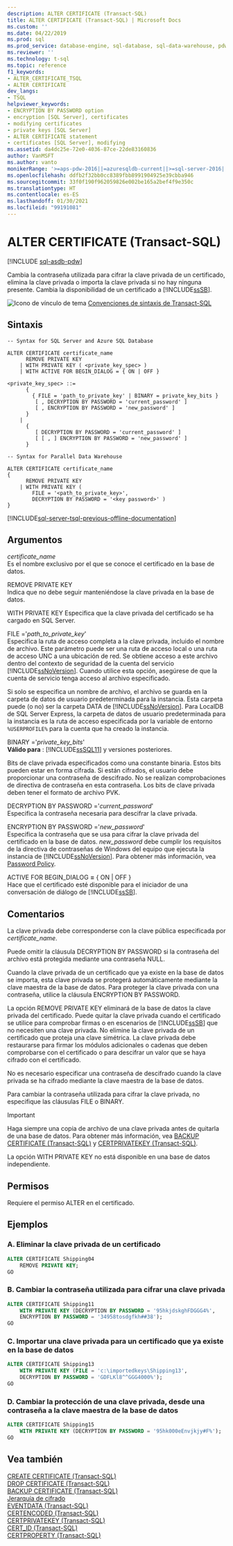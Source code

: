 ```yaml
---
description: ALTER CERTIFICATE (Transact-SQL)
title: ALTER CERTIFICATE (Transact-SQL) | Microsoft Docs
ms.custom: ''
ms.date: 04/22/2019
ms.prod: sql
ms.prod_service: database-engine, sql-database, sql-data-warehouse, pdw
ms.reviewer: ''
ms.technology: t-sql
ms.topic: reference
f1_keywords:
- ALTER_CERTIFICATE_TSQL
- ALTER CERTIFICATE
dev_langs:
- TSQL
helpviewer_keywords:
- ENCRYPTION BY PASSWORD option
- encryption [SQL Server], certificates
- modifying certificates
- private keys [SQL Server]
- ALTER CERTIFICATE statement
- certificates [SQL Server], modifying
ms.assetid: da4dc25e-72e0-4036-87ce-22de83160836
author: VanMSFT
ms.author: vanto
monikerRange: '>=aps-pdw-2016||=azuresqldb-current||>=sql-server-2016||>=sql-server-linux-2017||=azuresqldb-mi-current'
ms.openlocfilehash: ddfb2f32bb0cc8389fbb8991904925e39cbba946
ms.sourcegitcommit: 33f0f190f962059826e002be165a2bef4f9e350c
ms.translationtype: HT
ms.contentlocale: es-ES
ms.lasthandoff: 01/30/2021
ms.locfileid: "99191081"
---
```

# <a name="alter-certificate-transact-sql"></a>ALTER CERTIFICATE (Transact-SQL)

[!INCLUDE [sql-asdb-pdw](../../includes/applies-to-version/sql-asdb-pdw.md)]

  Cambia la contraseña utilizada para cifrar la clave privada de un certificado, elimina la clave privada o importa la clave privada si no hay ninguna presente. Cambia la disponibilidad de un certificado a [!INCLUDE[ssSB](../../includes/sssb-md.md)].  
  
 ![Icono de vínculo de tema](../../database-engine/configure-windows/media/topic-link.gif "Icono de vínculo de tema") [Convenciones de sintaxis de Transact-SQL](../../t-sql/language-elements/transact-sql-syntax-conventions-transact-sql.md)  
  
## <a name="syntax"></a>Sintaxis  
  
```syntaxsql
-- Syntax for SQL Server and Azure SQL Database  
  
ALTER CERTIFICATE certificate_name   
      REMOVE PRIVATE KEY  
    | WITH PRIVATE KEY ( <private_key_spec> )  
    | WITH ACTIVE FOR BEGIN_DIALOG = { ON | OFF }  
  
<private_key_spec> ::=   
      {   
        { FILE = 'path_to_private_key' | BINARY = private_key_bits }  
         [ , DECRYPTION BY PASSWORD = 'current_password' ]  
         [ , ENCRYPTION BY PASSWORD = 'new_password' ]  
      }  
    |  
      {  
         [ DECRYPTION BY PASSWORD = 'current_password' ]  
         [ [ , ] ENCRYPTION BY PASSWORD = 'new_password' ]  
      }  
``` 
 
 
```syntaxsql  
-- Syntax for Parallel Data Warehouse  
  
ALTER CERTIFICATE certificate_name   
{  
      REMOVE PRIVATE KEY  
    | WITH PRIVATE KEY (   
        FILE = '<path_to_private_key>',  
        DECRYPTION BY PASSWORD = '<key password>' )
}  
```  

[!INCLUDE[sql-server-tsql-previous-offline-documentation](../../includes/sql-server-tsql-previous-offline-documentation.md)]

## <a name="arguments"></a>Argumentos
 *certificate_name*  
 Es el nombre exclusivo por el que se conoce el certificado en la base de datos.  
  
 REMOVE PRIVATE KEY  
 Indica que no debe seguir manteniéndose la clave privada en la base de datos.  
  
 WITH PRIVATE KEY Especifica que la clave privada del certificado se ha cargado en SQL Server.

 FILE ='*path_to_private_key*'  
 Especifica la ruta de acceso completa a la clave privada, incluido el nombre de archivo. Este parámetro puede ser una ruta de acceso local o una ruta de acceso UNC a una ubicación de red. Se obtiene acceso a este archivo dentro del contexto de seguridad de la cuenta del servicio [!INCLUDE[ssNoVersion](../../includes/ssnoversion-md.md)]. Cuando utilice esta opción, asegúrese de que la cuenta de servicio tenga acceso al archivo especificado.
 
 Si solo se especifica un nombre de archivo, el archivo se guarda en la carpeta de datos de usuario predeterminada para la instancia. Esta carpeta puede (o no) ser la carpeta DATA de [!INCLUDE[ssNoVersion](../../includes/ssnoversion-md.md)]. Para LocalDB de SQL Server Express, la carpeta de datos de usuario predeterminada para la instancia es la ruta de acceso especificada por la variable de entorno `%USERPROFILE%` para la cuenta que ha creado la instancia.  
  
 BINARY ='*private_key_bits*'  
 **Válido para** : [!INCLUDE[ssSQL11](../../includes/sssql11-md.md)] y versiones posteriores.  
  
 Bits de clave privada especificados como una constante binaria. Estos bits pueden estar en forma cifrada. Si están cifrados, el usuario debe proporcionar una contraseña de descifrado. No se realizan comprobaciones de directiva de contraseña en esta contraseña. Los bits de clave privada deben tener el formato de archivo PVK.  
  
 DECRYPTION BY PASSWORD ='*current_password*'  
 Especifica la contraseña necesaria para descifrar la clave privada.  
  
 ENCRYPTION BY PASSWORD ='*new_password*'  
 Especifica la contraseña que se usa para cifrar la clave privada del certificado en la base de datos. *new_password* debe cumplir los requisitos de la directiva de contraseñas de Windows del equipo que ejecuta la instancia de [!INCLUDE[ssNoVersion](../../includes/ssnoversion-md.md)]. Para obtener más información, vea [Password Policy](../../relational-databases/security/password-policy.md).  
  
 ACTIVE FOR BEGIN_DIALOG **=** { ON | OFF }  
 Hace que el certificado esté disponible para el iniciador de una conversación de diálogo de [!INCLUDE[ssSB](../../includes/sssb-md.md)].  
  
## <a name="remarks"></a>Comentarios  
 La clave privada debe corresponderse con la clave pública especificada por *certificate_name*.  
  
 Puede omitir la cláusula DECRYPTION BY PASSWORD si la contraseña del archivo está protegida mediante una contraseña NULL.  
  
 Cuando la clave privada de un certificado que ya existe en la base de datos se importa, esta clave privada se protegerá automáticamente mediante la clave maestra de la base de datos. Para proteger la clave privada con una contraseña, utilice la cláusula ENCRYPTION BY PASSWORD.  
  
 La opción REMOVE PRIVATE KEY eliminará de la base de datos la clave privada del certificado. Puede quitar la clave privada cuando el certificado se utilice para comprobar firmas o en escenarios de [!INCLUDE[ssSB](../../includes/sssb-md.md)] que no necesiten una clave privada. No elimine la clave privada de un certificado que proteja una clave simétrica. La clave privada debe restaurarse para firmar los módulos adicionales o cadenas que deben comprobarse con el certificado o para descifrar un valor que se haya cifrado con el certificado.   
  
 No es necesario especificar una contraseña de descifrado cuando la clave privada se ha cifrado mediante la clave maestra de la base de datos.  
 
 Para cambiar la contraseña utilizada para cifrar la clave privada, no especifique las cláusulas FILE o BINARY.
  
> [!IMPORTANT]  
>  Haga siempre una copia de archivo de una clave privada antes de quitarla de una base de datos. Para obtener más información, vea [BACKUP CERTIFICATE &#40;Transact-SQL&#41;](../../t-sql/statements/backup-certificate-transact-sql.md) y [CERTPRIVATEKEY &#40;Transact-SQL&#41;](../../t-sql/functions/certprivatekey-transact-sql.md).  
  
 La opción WITH PRIVATE KEY no está disponible en una base de datos independiente.  
  
## <a name="permissions"></a>Permisos  
 Requiere el permiso ALTER en el certificado.  
  
## <a name="examples"></a>Ejemplos  
  
### <a name="a-removing-the-private-key-of-a-certificate"></a>A. Eliminar la clave privada de un certificado  
  
```sql  
ALTER CERTIFICATE Shipping04   
    REMOVE PRIVATE KEY;  
GO  
```  
  
### <a name="b-changing-the-password-that-is-used-to-encrypt-the-private-key"></a>B. Cambiar la contraseña utilizada para cifrar una clave privada  
  
```sql  
ALTER CERTIFICATE Shipping11   
    WITH PRIVATE KEY (DECRYPTION BY PASSWORD = '95hkjdskghFDGGG4%',  
    ENCRYPTION BY PASSWORD = '34958tosdgfkh##38');  
GO  
```  
  
### <a name="c-importing-a-private-key-for-a-certificate-that-is-already-present-in-the-database"></a>C. Importar una clave privada para un certificado que ya existe en la base de datos  
  
```sql  
ALTER CERTIFICATE Shipping13   
    WITH PRIVATE KEY (FILE = 'c:\importedkeys\Shipping13',  
    DECRYPTION BY PASSWORD = 'GDFLKl8^^GGG4000%');  
GO  
```  
  
### <a name="d-changing-the-protection-of-the-private-key-from-a-password-to-the-database-master-key"></a>D. Cambiar la protección de una clave privada, desde una contraseña a la clave maestra de la base de datos  
  
```sql  
ALTER CERTIFICATE Shipping15   
    WITH PRIVATE KEY (DECRYPTION BY PASSWORD = '95hk000eEnvjkjy#F%');  
GO  
```  
  
## <a name="see-also"></a>Vea también  
 [CREATE CERTIFICATE &#40;Transact-SQL&#41;](../../t-sql/statements/create-certificate-transact-sql.md)  
 [DROP CERTIFICATE &#40;Transact-SQL&#41;](../../t-sql/statements/drop-certificate-transact-sql.md)  
 [BACKUP CERTIFICATE &#40;Transact-SQL&#41;](../../t-sql/statements/backup-certificate-transact-sql.md)  
 [Jerarquía de cifrado](../../relational-databases/security/encryption/encryption-hierarchy.md)  
 [EVENTDATA &#40;Transact-SQL&#41;](../../t-sql/functions/eventdata-transact-sql.md)  
 [CERTENCODED &#40;Transact-SQL&#41;](../../t-sql/functions/certencoded-transact-sql.md)  
 [CERTPRIVATEKEY &#40;Transact-SQL&#41;](../../t-sql/functions/certprivatekey-transact-sql.md)  
 [CERT_ID &#40;Transact-SQL&#41;](../../t-sql/functions/cert-id-transact-sql.md)  
 [CERTPROPERTY &#40;Transact-SQL&#41;](../../t-sql/functions/certproperty-transact-sql.md)  
  
  

